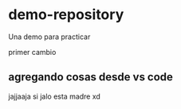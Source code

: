 # demo-repository
Una demo para practicar


primer cambio

## agregando cosas desde vs code

jajjaaja si jalo
esta madre
xd
